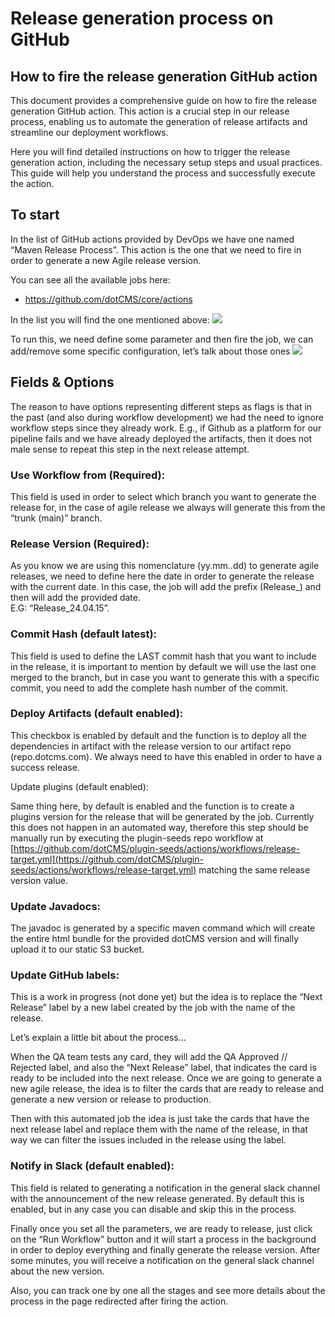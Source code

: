 # Release generation process on GitHub

## How to fire the release generation GitHub action

This document provides a comprehensive guide on how to fire the release generation GitHub action. This action is a crucial step in our release process, enabling us to automate the generation of release artifacts and streamline our deployment workflows.

Here you will find detailed instructions on how to trigger the release generation action, including the necessary setup steps and usual practices. This guide will help you understand the process and successfully execute the action.

## To start
In the list of GitHub actions provided by DevOps we have one named “Maven Release Process”. This action is the one that we need to fire in order to generate a new Agile release version.

You can see all the available jobs here:  
- https://github.com/dotCMS/core/actions

In the list you will find the one mentioned above: 
**![](https://lh7-us.googleusercontent.com/lHWNnEj7aovd8nQhedm3gkir3AIy3J4ERzhbDgYgTeM9MpKri753lp4Emtre1_QUXMHYclc0rJ9zwJ0IGcbt8djWay4hkgL2pHRVzxWy_vXQHGG9KIbkWcIIyH07b4MtS6h7kdykmNTTNb_SMfq0q1Y)**

To run this, we need define some parameter and then fire the job, we can add/remove some specific configuration, let’s talk about those ones
**![](https://lh7-us.googleusercontent.com/AsWsGI3xNJm6B-GP26HTYE3OxRRMGjLCLhbPdjVpx4X9_mxA7W8D0-GV4paEKrPUUTA4pAVEz9Q_7YohJSnXXMVPxUZkVOO7MR9fAu7FFkVb_1AjUdFi18XpGZ3jaCGpMu68BdRG2FVBc0yKLve_i6g)**
## Fields & Options

The reason to have options representing different steps as flags is that in the past (and also during workflow development) we had the need to ignore workflow steps since they already work. E.g., if Github as a platform for our pipeline fails and we have already deployed the artifacts, then it does not male sense to repeat this step in the next release attempt.

### Use Workflow from (Required):

This field is used in order to select which branch you want to generate the release for, in the case of agile release we always will generate this from the “trunk (main)” branch.

  

### Release Version (Required):

As you know we are using this nomenclature (yy.mm..dd) to generate agile releases, we need to define here the date in order to generate the release with the current date. In this case, the job will add the prefix (Release_) and then will add the provided date.  
E.G: “Release_24.04.15”.

  

### Commit Hash (default latest):

This field is used to define the LAST commit hash that you want to include in the release, it is important to mention by default we will use the last one merged to the branch, but in case you want to generate this with a specific commit, you need to add the complete hash number of the commit.

### Deploy Artifacts (default enabled):

This checkbox is enabled by default and the function is to deploy all the dependencies in artifact with the release version to our artifact repo (repo.dotcms.com). We always need to have this enabled in order to have a success release.

  

Update plugins (default enabled):

Same thing here, by default is enabled and the function is to create a plugins version for the release that will be generated by the job. Currently this does not happen in an automated way, therefore this step should be manually run by executing the plugin-seeds repo workflow at [https://github.com/dotCMS/plugin-seeds/actions/workflows/release-target.yml](https://github.com/dotCMS/plugin-seeds/actions/workflows/release-target.yml) matching the same release version value.

  

### Update Javadocs:

The javadoc is generated by a specific maven command which will create the entire html bundle for the provided dotCMS version and will finally upload it to our static S3 bucket.

### Update GitHub labels:

This is a work in progress (not done yet) but the idea is to replace the “Next Release” label by a new label created by the job with the name of the release.  
  
Let’s explain a little bit about the process…  
  
When the QA team tests any card, they will add the QA Approved // Rejected label, and also the “Next Release” label, that indicates the card is ready to be included into the next release. Once we are going to generate a new agile release, the idea is to filter the cards that are ready to release and generate a new version or release to production.  
  
Then with this automated job the idea is just take the cards that have the next release label and replace them with the name of the release, in that way we can filter the issues included in the release using the label.

  

### Notify in Slack (default enabled):

This field is related to generating a notification in the general slack channel with the announcement of the new release generated. By default this is enabled, but in any case you can disable and skip this in the process.  
  

  
Finally once you set all the parameters, we are ready to release, just click on the “Run Workflow” button and it will start a process in the background in order to deploy everything and finally generate the release version. After some minutes, you will receive a notification on the general slack channel about the new version.  
  
Also, you can track one by one all the stages and see more details about the process in the page redirected after firing the action.